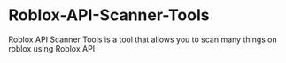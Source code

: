 # Roblox-API-Scanner-Tools
Roblox API Scanner Tools is a tool that allows you to scan many things on roblox using Roblox API
